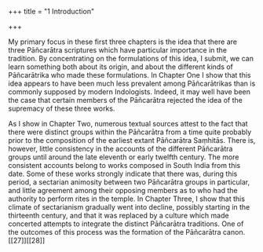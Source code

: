 +++
title = "1 Introduction"

+++

My primary focus in these first three chapters is the idea that there are three Pāñcarātra scriptures which have particular importance in the tradition. By concentrating on the formulations of this idea, I submit, we can learn something both about its origin, and about the different kinds of Pāñcarātrika who made these formulations. In Chapter One I show that this idea appears to have been much less prevalent among Pāñcarātrikas than is commonly supposed by modern Indologists. Indeed, it may well have been the case that certain members of the Pāñcarātra rejected the idea of the supremacy of these three works. 

As I show in Chapter Two, numerous textual sources attest to the fact that there were distinct groups within the Pāñcarātra from a time quite probably prior to the composition of the earliest extant Pāñcarātra Saṃhitās. There is, however, little consistency in the accounts of the different Pāñcarātra groups until around the late eleventh or early twelfth century. The more consistent accounts belong to works composed in South India from this date. Some of these works strongly indicate that there was, during this period, a sectarian animosity between two Pāñcarātra groups in particular, and little agreement among their opposing members as to who had the authority to perform rites in the temple. In Chapter Three, I show that this climate of sectarianism gradually went into decline, possibly starting in the thirteenth century, and that it was replaced by a culture which made concerted attempts to integrate the distinct Pāñcarātra traditions. One of the outcomes of this process was the formation of the Pāñcarātra canon. [[27]][[28]]
